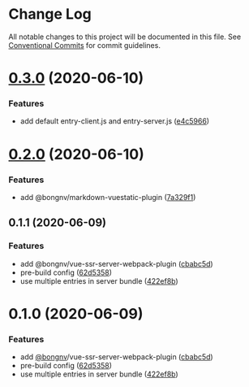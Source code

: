 # Change Log

All notable changes to this project will be documented in this file.
See [Conventional Commits](https://conventionalcommits.org) for commit guidelines.

# [0.3.0](https://github.com/bongnv/vuestatic/compare/@bongnv/vue-ssr-server-webpack-plugin@0.2.0...@bongnv/vue-ssr-server-webpack-plugin@0.3.0) (2020-06-10)


### Features

* add default entry-client.js and entry-server.js ([e4c5966](https://github.com/bongnv/vuestatic/commit/e4c5966339716bf1e344305ebf4030a26e258a8c))





# [0.2.0](https://github.com/bongnv/vuestatic/compare/@bongnv/vue-ssr-server-webpack-plugin@0.1.1...@bongnv/vue-ssr-server-webpack-plugin@0.2.0) (2020-06-10)


### Features

* add @bongnv/markdown-vuestatic-plugin ([7a329f1](https://github.com/bongnv/vuestatic/commit/7a329f1db79bea9aa21c36bfe9eec02ac3c16613))





## 0.1.1 (2020-06-09)

### Features

- add @bongnv/vue-ssr-server-webpack-plugin ([cbabc5d](https://github.com/bongnv/vuestatic/commit/cbabc5daa17d93e3ebe2a590bfdcac8dcc41deb0))
- pre-build config ([62d5358](https://github.com/bongnv/vuestatic/commit/62d53581ddf9629e2ad99f2d7601a9ffc45f36f7))
- use multiple entries in server bundle ([422ef8b](https://github.com/bongnv/vuestatic/commit/422ef8b67250482ab326857415358f3647a3e6da))

<a name="0.1.0"></a>

# 0.1.0 (2020-06-09)

### Features

- add [@bongnv](https://github.com/bongnv)/vue-ssr-server-webpack-plugin ([cbabc5d](https://github.com/bongnv/vuestatic/commit/cbabc5d))
- pre-build config ([62d5358](https://github.com/bongnv/vuestatic/commit/62d5358))
- use multiple entries in server bundle ([422ef8b](https://github.com/bongnv/vuestatic/commit/422ef8b))
